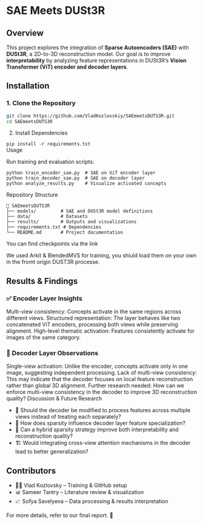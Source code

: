 # SAE Meets DUSt3R  

## Overview  
This project explores the integration of **Sparse Autoencoders (SAE)** with **DUSt3R**, a 2D-to-3D reconstruction model. Our goal is to improve **interpretability** by analyzing feature representations in DUSt3R’s **Vision Transformer (ViT) encoder and decoder layers**.  

## Installation  

### 1. Clone the Repository  
```bash
git clone https://github.com/VladKozlovskiy/SAEmeetsDUTS3R.git  
cd SAEmeetsDUTS3R
```
2. Install Dependencies
   
```pip install -r requirements.txt```  
Usage

Run training and evaluation scripts:

```
python train_encoder_sae.py  # SAE on ViT encoder layer  
python train_decoder_sae.py  # SAE on decoder layer  
python analyze_results.py    # Visualize activated concepts  
```

Repository Structure

```
📂 SAEmeetsDUTS3R
├── models/         # SAE and DUSt3R model definitions
├── data/           # Datasets
├── results/        # Outputs and visualizations
├── requirements.txt # Dependencies
└── README.md       # Project documentation
```

You can find checkpoints via the link 

We used Arkit & BlendedMVS for training, you shiuld load them on your own in the fromt origin DUST3R processe. 


## Results & Findings

### ✅ Encoder Layer Insights
Multi-view consistency: Concepts activate in the same regions across different views.
Structured representation: The layer behaves like two concatenated ViT encoders, processing both views while preserving alignment.
High-level thematic activation: Features consistently activate for images of the same category.

### 🔴 Decoder Layer Observations
Single-view activation: Unlike the encoder, concepts activate only in one image, suggesting independent processing.
Lack of multi-view consistency: This may indicate that the decoder focuses on local feature reconstruction rather than global 3D alignment.
Further research needed: How can we enforce multi-view consistency in the decoder to improve 3D reconstruction quality?
Discussion & Future Research

- 🧩 Should the decoder be modified to process features across multiple views instead of treating each separately?
- 🎯 How does sparsity influence decoder layer feature specialization?
- 🔄 Can a hybrid sparsity strategy improve both interpretability and reconstruction quality?
- 🏗 Would integrating cross-view attention mechanisms in the decoder lead to better generalization?


## Contributors

- 👨‍💻 Vlad Kozlovsky – Training & GitHub setup
- 📊 Sameer Tantry – Literature review & visualization
- 📈 Sofya Savelyeva – Data processing & results interpretation

For more details, refer to our final report. 🚀
